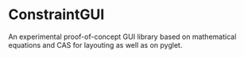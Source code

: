 # ConstraintGUI
An experimental proof-of-concept GUI library based on mathematical equations and CAS for layouting as well as on pyglet.
